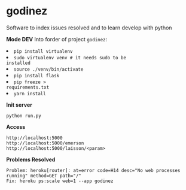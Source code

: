 # godinez
Software to index issues resolved and to learn develop with python

**Mode DEV**
	Into forder of project `godinez`:
	<li><code>pip install virtualenv</code></li>
	<li><code>sudo virtualenv venv # it needs sudo to be installed</code></li>
 	<li><code>source ./venv/bin/activate</code></li>
	<li><code>pip install flask</code></li>
  	<li><code>pip freeze > requirements.txt</code></li>
  	<li><code>yarn install</code></li>

**Init server**

	python run.py

**Access**

	http://localhost:5000
	http://localhost:5000/emerson
	http://localhost:5000/laisson/<param>

**Problems Resolved**

	Problem: heroku[router]: at=error code=H14 desc="No web processes running" method=GET path="/"
	Fix: heroku ps:scale web=1 --app godinez